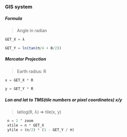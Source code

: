 ### GIS system

##### Formula
> Angle in radian

```javascript
GET_X = λ 

GET_Y = ln(tan(π/4 + θ/2))
```

##### Mercator Projection
> Earth radius: R

```javascript
x = GET_X * R

y = GET_Y * R
```

##### Lon and lat to TMS(tile numbers or pixel coordinates) x/y
> latlog(θ, λ) => tile(x, y)

```javascript
 n = 2 ^ zoom
 xtile = n * GET_X
 ytile = (n/2) * (1 - GET_Y / π)
```